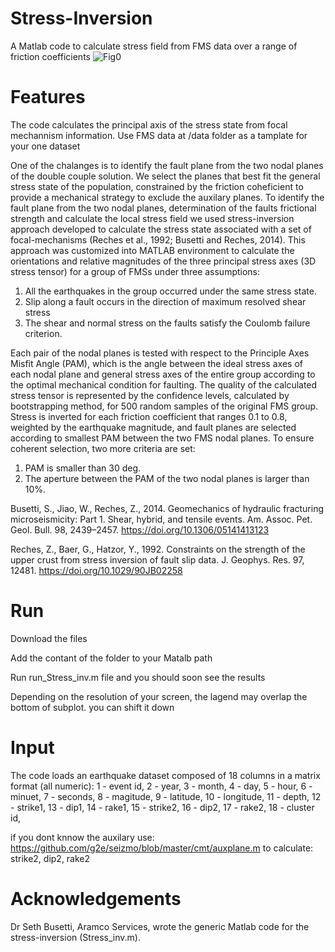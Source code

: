 # Stress-Inversion
A Matlab code to calculate stress field from FMS data over a range of friction coefficients 
![Fig0](https://user-images.githubusercontent.com/88764899/129442006-29dcde44-8db3-42de-ade6-6d6e528b9889.png)


# Features
The code calculates the principal axis of the stress state from focal mechannism information.
Use FMS data at /data folder as a tamplate for your one dataset

One of the chalanges is to identify the fault plane from the two nodal planes of the double couple solution. We select the planes that best fit the general stress state of the population, constrained by the friction coheficient to provide a mechanical strategy to exclude the auxilary planes.
To identify the fault plane from the two nodal planes, determination of the faults frictional strength and calculate the local stress field we used stress-inversion approach developed to calculate the stress state associated with a set of focal-mechanisms (Reches et al., 1992; Busetti and Reches, 2014). This approach was customized into MATLAB environment to calculate the orientations and relative magnitudes of the three principal stress axes (3D stress tensor) for a group of FMSs under three assumptions: 
1) All the earthquakes in the group occurred under the same stress state. 
2) Slip along a fault occurs in the direction of maximum resolved shear stress 
3) The shear and normal stress on the faults satisfy the Coulomb failure criterion.

Each pair of the nodal planes is tested with respect to the Principle Axes Misfit Angle (PAM), which is the angle between the ideal stress axes of each nodal plane and general stress axes of the entire group according to the optimal mechanical condition for faulting. The quality of the calculated stress tensor is represented by the confidence levels, calculated by bootstrapping method, for 500 random samples of the original FMS group. 
Stress is inverted for each friction coefficient that ranges 0.1 to 0.8, weighted by the earthquake magnitude, and fault planes are selected according to smallest PAM between the two FMS nodal planes. To ensure coherent selection, two more criteria are set: 
1) PAM is smaller than 30 deg. 
2) The aperture between the PAM of the two nodal planes is larger than 10%.

Busetti, S., Jiao, W., Reches, Z., 2014. Geomechanics of hydraulic fracturing microseismicity: Part 1. Shear, hybrid, and tensile events. Am. Assoc. Pet. Geol. Bull. 98, 2439–2457. https://doi.org/10.1306/05141413123

Reches, Z., Baer, G., Hatzor, Y., 1992. Constraints on the strength of the upper crust from stress inversion of fault slip data. J. Geophys. Res. 97, 12481. https://doi.org/10.1029/90JB02258

# Run
Download the files

Add the contant of the folder to your Matalb path

Run run_Stress_inv.m file and you should soon see the results

Depending on the resolution of your screen, the lagend may overlap the bottom of subplot. you can shift it down

# Input
The code loads an earthquake dataset composed of 18 columns in a matrix format (all numeric):
1 - event id,
2 - year,
3 - month,
4 - day,
5 - hour,
6 - minuet,
7 - seconds,
8 - magitude,
9 - latitude,
10 - longitude,
11 - depth,
12 - strike1,
13 - dip1,
14 - rake1,
15 - strike2,
16 - dip2,
17 - rake2,
18 - cluster id,

if you dont knnow the auxilary use:
https://github.com/g2e/seizmo/blob/master/cmt/auxplane.m
to calculate: strike2, dip2, rake2

#	Acknowledgements 
Dr Seth Busetti, Aramco Services, wrote the generic Matlab code for the stress-inversion (Stress_inv.m).

